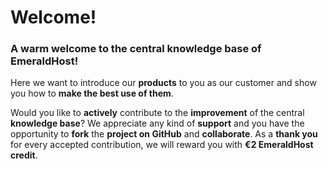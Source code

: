 # Welcome!

### A warm welcome to the central **knowledge base of** EmeraldHost!

Here we want to introduce our **products** to you as our customer and show you how to **make the best use of them**.

Would you like to **actively** contribute to the **improvement** of the central **knowledge base**? We appreciate any kind of **support** and you have the opportunity to **fork** the **project on GitHub** and **collaborate**. As a **thank you** for every accepted contribution, we will reward you with **€2 EmeraldHost credit**.
